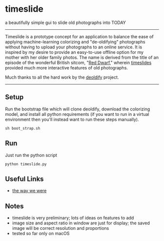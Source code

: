 # timeslide
a beautifully simple gui to slide old photographs into TODAY

---

Timeslide is a prototype concept for an application to balance the ease of applying machine-learning colorizing and "de-oldifying" photographs without having to upload your photographs to an online service. It is inspired by my desire to provide an easy-to-use offline option for my mother with her older family photos. The name is derived from the title of an episode of the wonderful British sitcom, "[Red Dwarf](https://www.reddwarf.co.uk/news/index.cfm)," wherein [timeslides](https://en.wikipedia.org/wiki/Timeslides) provided much more interactive features of old photographs.

Much thanks to all the hard work by the [deoldify](https://github.com/jantic/DeOldify) project.

---

## Setup

Run the bootstrap file which will clone deoldify, download the colorizing model, and install all python requirements (if you want to run in a virtual environment then you'll instead want to run these steps manually).

```
sh boot_strap.sh
```

## Run

Just run the python script

```
python timeslide.py
```

## Useful Links

- [the way we were](https://www.reddit.com/r/TheWayWeWere/)

## Notes

- timeslide is very preliminary; lots of ideas on features to add
- image size and aspect ratio in window are just for display; the saved image will be correct resolution and proportions
- tested so far only on macOS